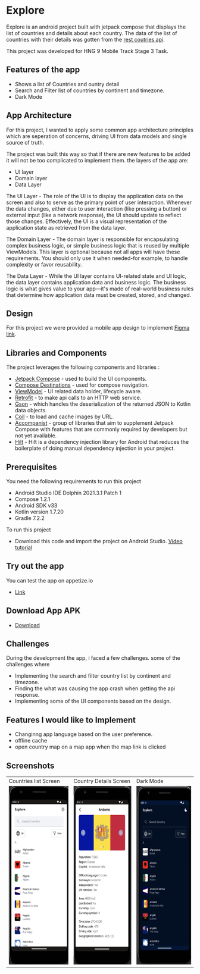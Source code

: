 <h1> Explore</h1>
Explore is an android project built with jetpack compose that displays the list of countries and details about each country. The data of the list of countries 
with their details was gotten from the <a href="https://restcountries.com/#rest-countries" target="_blank">rest coutries api</a>. 
<p>This project was developed for HNG 9 Mobile Track Stage 3 Task.</p>


## Features of the app
* Shows a list of Countries and ountry detail
* Search and Filter list of countries by continent and timezone.
* Dark Mode



## App Architecture
For this project, I wanted to apply some common app architecture principles which are seperation of concerns, driving UI from data models and single source of truth.

The project was built this way so that if there are new features to be added it will not be too complicated to implement them. the layers of the app are:
*  UI layer
*  Domain layer
*  Data Layer

The UI Layer - The role of the UI is to display the application data on the screen and also to serve as the primary point of user interaction. Whenever the data changes, either due to user interaction (like pressing a button) or external input (like a network response), the UI should update to reflect those changes. Effectively, the UI is a visual representation of the application state as retrieved from the data layer.

The Domain Layer - The domain layer is responsible for encapsulating complex business logic, or simple business logic that is reused by multiple ViewModels. This layer is optional because not all apps will have these requirements. You should only use it when needed-for example, to handle complexity or favor reusability.

The Data Layer - While the UI layer contains UI-related state and UI logic, the data layer contains application data and business logic. The business logic is what gives value to your app—it's made of real-world business rules that determine how application data must be created, stored, and changed.

## Design
For this project we were provided a mobile app design to implement <a href="https://www.figma.com/file/v9AXj4VZNnx26fTthrPbhX/Explore?node-id=14%3A261&t=jSSUmgBSOe4WAUb6-1" target="_blank">Figma link</a>. 

##  Libraries and Components

The project leverages the following components and libraries :
*  [Jetpack Compose](https://developer.android.com/jetpack/compose) - used to build the UI components.
*  [Compose Destinations](https://composedestinations.rafaelcosta.xyz/) - used for compose navigation.
*  [ViewModel](https://developer.android.com/reference/androidx/lifecycle/ViewModel) - UI related data holder, lifecycle aware.
*  [Retrofit](https://square.github.io/retrofit/) - to make api calls to an HTTP web service.
*  [Gson](https://github.com/square/retrofit/tree/master/retrofit-converters/gson) - which handles the deserialization of the returned JSON to Kotlin data objects. 
*  [Coil](https://coil-kt.github.io/coil/compose/) - to load and cache images by URL.
*  [Accompanist](https://github.com/google/accompanist) - group of libraries that aim to supplement Jetpack Compose with features that are commonly required by developers but not yet available.
*  [Hilt](https://developer.android.com/training/dependency-injection/hilt-android) - Hilt is a dependency injection library for Android that reduces the boilerplate of doing manual dependency injection in your project.


## Prerequisites
You need the following requirements to run this project
*   Android Studio IDE Dolphin 2021.3.1 Patch 1
*   Compose 1.2.1
*   Android SDK v33
*   Kotlin version 1.7.20
*   Gradle 7.2.2

To run this project
* Download this code and import the project on Android Studio. <a href="https://www.youtube.com/watch?v=hPEjSymSV4s" target="_blank">Video tutorial</a>

## Try out the app
You can test the app on appetize.io 
* [Link](https://appetize.io/app/fcla3xjtc6ack3yqrmymtjv5hu)

## Download App APK
* [Download](https://github.com/t2dbabz/Explore/raw/main/app/release/Explore.apk)

## Challenges
During the development the app, i faced a few challenges. some of the challenges where

* Implementing the search and filter country list by continent and timezone.
* Finding the what was causing the app crash when getting the api response.
* Implementing some of the UI components based on the design.

## Features I would like to Implement
* Changinng app language based on the user preference.
* offline cache
* open country map on a map app when the map link is clicked


## Screenshots
<table>
    <tr>
    <td>Countries list Screen</td>
      <td>Country Details Screen</td>
    <td>Dark Mode</td>
  </tr>
   <tr>
    <td><img src="screenshots/explore_1.png" width=250 height=480></td>
    <td><img src="screenshots/explore_2.png" width=250 height=480></td>
    <td><img src="screenshots/explore_3.png" width=250 height=480></td>
  </tr>
  </table>
